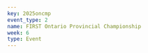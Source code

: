```yaml
---
key: 2025oncmp
event_type: 2
name: FIRST Ontario Provincial Championship
week: 6
type: Event
---
```

